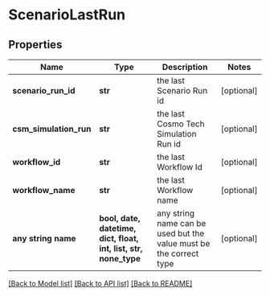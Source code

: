 # ScenarioLastRun


## Properties
Name | Type | Description | Notes
------------ | ------------- | ------------- | -------------
**scenario_run_id** | **str** | the last Scenario Run id | [optional] 
**csm_simulation_run** | **str** | the last Cosmo Tech Simulation Run id | [optional] 
**workflow_id** | **str** | the last Workflow Id | [optional] 
**workflow_name** | **str** | the last Workflow name | [optional] 
**any string name** | **bool, date, datetime, dict, float, int, list, str, none_type** | any string name can be used but the value must be the correct type | [optional]

[[Back to Model list]](../README.md#documentation-for-models) [[Back to API list]](../README.md#documentation-for-api-endpoints) [[Back to README]](../README.md)


